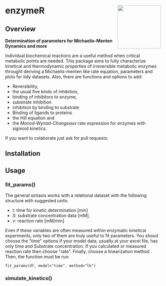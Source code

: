 # enzymeR <a href="https://github.com/silvertaqman/enzymeR"><img src="man/figures/logo.png" align="right" height="140" /></a>

## Overview

**Determination of parameters for Michaelis-Menten Dynamics and more**

Individual biochemical reactions are a useful method when critical metabolic points are needed. This package aims to fully characterize kinetical and thermodynamic properties of irreversible metabolic enzymes throught deriving a Michaelis-menten like rate equation, parameters and plots for tidy datasets. Also, there are functions and options to add:

- Reversibility,
- the usual five kinds of inhibition,
- binding of inhibitors to enzyme,
- substrate inhibition
- inhibition by binding to substrate
- Binding of ligands to proteins
- the Hill equation and
- the *Monod-Wynad-Changeaux* rate expression for enzymes with sigmoid kinetics. 

If you want to colaborate just ask for pull requests.

## Installation

## Usage

### fit_params()

The general sintaxis works with a relational dataset with the following structure with suggested units:

- *t*: time for kinetic determination [min]
- *S*: substrate concentration data [mM],
- *v*: reaction rate [mM/min]

Even if these variables are often measured within enzymatic kinetical experiments, only two of them are truly useful to fit parameters. You shoud choose the "time" options if your model data, usually at your excel file, has only time and Substrate concentration. If you calculated or measured reaction rate then choose "rate". Finally, choose a linearization method . Then, the function must be run:
```
fit_params(df, model="time", method="lb")
```

### simulate_kinetics()

